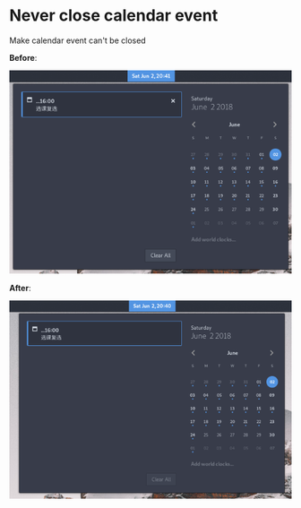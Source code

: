 # Never close calendar event
Make calendar event can't be closed

**Before**:

![](./screenshot/before.png)

**After**:

![](./screenshot/after.png)
